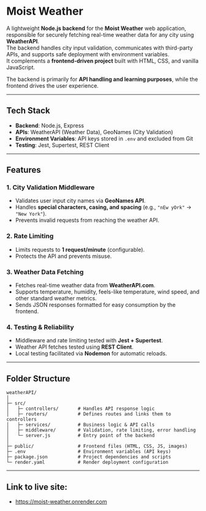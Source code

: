 
# Moist Weather 

A lightweight **Node.js backend** for the **Moist Weather** web application, responsible for securely fetching real-time weather data for any city using **WeatherAPI**.  
The backend handles city input validation, communicates with third-party APIs, and supports safe deployment with environment variables.  
It complements a **frontend-driven project** built with HTML, CSS, and vanilla JavaScript.  

The backend is primarily for **API handling and learning purposes**, while the frontend drives the user experience.

---

## Tech Stack

- **Backend**: Node.js, Express  
- **APIs**: WeatherAPI (Weather Data), GeoNames (City Validation)  
- **Environment Variables**: API keys stored in `.env` and excluded from Git  
- **Testing**: Jest, Supertest, REST Client  

---

## Features

### 1. City Validation Middleware
- Validates user input city names via **GeoNames API**.  
- Handles **special characters, casing, and spacing** (e.g., `"nEw yOrk"` → `"New York"`).  
- Prevents invalid requests from reaching the weather API.  

### 2. Rate Limiting
- Limits requests to **1 request/minute** (configurable).  
- Protects the API and prevents misuse.  

### 3. Weather Data Fetching
- Fetches real-time weather data from **WeatherAPI.com**.  
- Supports temperature, humidity, feels-like temperature, wind speed, and other standard weather metrics.  
- Sends JSON responses formatted for easy consumption by the frontend.  

### 4. Testing & Reliability
- Middleware and rate limiting tested with **Jest + Supertest**.  
- Weather API fetches tested using **REST Client**.  
- Local testing facilitated via **Nodemon** for automatic reloads.  

---

## Folder Structure

```text
weatherAPI/
│
├─ src/
│   ├─ controllers/       # Handles API response logic
│   ├─ routers/           # Defines routes and links them to controllers
│   ├─ services/          # Business logic & API calls
│   ├─ middleware/        # Validation, rate limiting, error handling
│   └─ server.js          # Entry point of the backend
│
├─ public/                # Frontend files (HTML, CSS, JS, images)
├─ .env                   # Environment variables (API keys)
├─ package.json           # Project dependencies and scripts
└─ render.yaml            # Render deployment configuration
```

---

 ## Link to live site:
 - https://moist-weather.onrender.com


